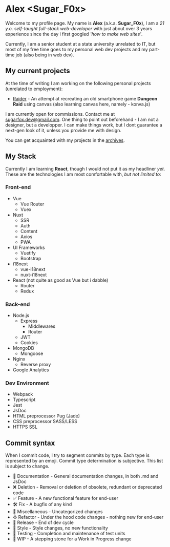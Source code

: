 # Alex <Sugar_F0x>

Welcome to my profile page. My name is **Alex** (a.k.a. **Sugar_F0x**),
I am a _21 y.o. self-taught full-stack web-developer_ with just about
over 3 years experience since the day i first googled
_'how to make web sites'_.

Currently, I am a senior student at a state university
unrelated to IT, but most of my free time goes to my personal
web dev projects and my part-time job (also being in web dev).

## My current projects

At the time of writing I am working on the following personal projects
(unrelated to employment):

* [Raider](https://github.com/SugarF0x/raider)
        - An attempt at recreating an old smartphone game **Dungeon Raid**
        using canvas (also learning canvas here, namely - konva.js)

I am currently open for commissions.
Contact me at [sugarfox.dev@gmail.com](mailto:sugarfox.dev@gmail.com).
One thing to point out beforehand - I am not a designer, but a developper.
I can make things work, but I dont guarantee a next-gen look of it,
unless you provide me with design.

You can get acquainted with my projects in the [archives](https://archive.sugarfox.ru).

## My Stack

Currently I am learning **React**, though I would not put it as my headliner _yet_.
These are the technologies I am most comfortable with, _but not limited to_:

### Front-end

* Vue
    * Vue Router
    * Vuex
* Nuxt
    * SSR
    * Auth
    * Content
    * Axios
    * PWA
* UI Frameworks
    * Vuetify
    * Bootstrap
* i18next
    * vue-i18next
    * nuxt-i18next
* React (not quite as good as Vue but i dabble)
    * Router
    * Redux
    
### Back-end

* Node.js
    * Express
        * Middlewares
        * Router
    * JWT
    * Cookies
* MongoDB
    * Mongoose
* Nginx
    * Reverse proxy
* Google Analytics

### Dev Environment

* Webpack
* Typescript
* Jest
* JsDoc
* HTML preprocessor Pug (Jade)
* CSS preprocessor SASS/LESS
* HTTPS SSL

## Commit syntax 

When I commit code, I try to segment commits by type.
Each type is represented by an emoji.
Commit type determination is subjective.
This list is subject to change.

* :blue_book: Documentation - General documentation changes, in both .md and JsDoc
* :x: Deletion - Removal or deletion of obsolete, redundant or deprecated code
* :white_check_mark: Feature - A new functional feature for end-user
* :hammer_and_wrench: Fix - A bugfix of any kind
* :corn: Miscellaneous - Uncategorized changes
* :recycle: Refactor - Under the hood code changes - nothing new for end-user
* :milky_way: Release - End of dev cycle
* :art: Style - Style changes, no new functionality
* :pill: Testing - Completion and maintenance of test units
* :construction: WIP - A stepping stone for a Work in Progress change
